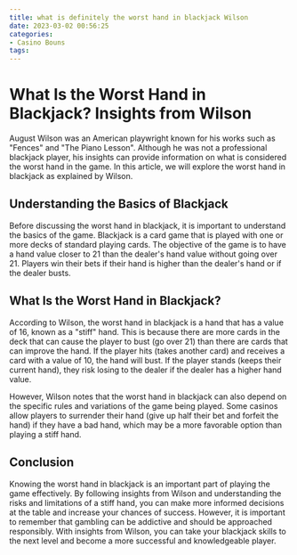 ```yaml
---
title: what is definitely the worst hand in blackjack Wilson
date: 2023-03-02 00:56:25
categories:
- Casino Bouns
tags:
---
```

# What Is the Worst Hand in Blackjack? Insights from Wilson

August Wilson was an American playwright known for his works such as "Fences" and "The Piano Lesson". Although he was not a professional blackjack player, his insights can provide information on what is considered the worst hand in the game. In this article, we will explore the worst hand in blackjack as explained by Wilson.

## Understanding the Basics of Blackjack

Before discussing the worst hand in blackjack, it is important to understand the basics of the game. Blackjack is a card game that is played with one or more decks of standard playing cards. The objective of the game is to have a hand value closer to 21 than the dealer's hand value without going over 21. Players win their bets if their hand is higher than the dealer's hand or if the dealer busts.

## What Is the Worst Hand in Blackjack?

According to Wilson, the worst hand in blackjack is a hand that has a value of 16, known as a "stiff" hand. This is because there are more cards in the deck that can cause the player to bust (go over 21) than there are cards that can improve the hand. If the player hits (takes another card) and receives a card with a value of 10, the hand will bust. If the player stands (keeps their current hand), they risk losing to the dealer if the dealer has a higher hand value.

However, Wilson notes that the worst hand in blackjack can also depend on the specific rules and variations of the game being played. Some casinos allow players to surrender their hand (give up half their bet and forfeit the hand) if they have a bad hand, which may be a more favorable option than playing a stiff hand.

## Conclusion

Knowing the worst hand in blackjack is an important part of playing the game effectively. By following insights from Wilson and understanding the risks and limitations of a stiff hand, you can make more informed decisions at the table and increase your chances of success. However, it is important to remember that gambling can be addictive and should be approached responsibly. With insights from Wilson, you can take your blackjack skills to the next level and become a more successful and knowledgeable player.